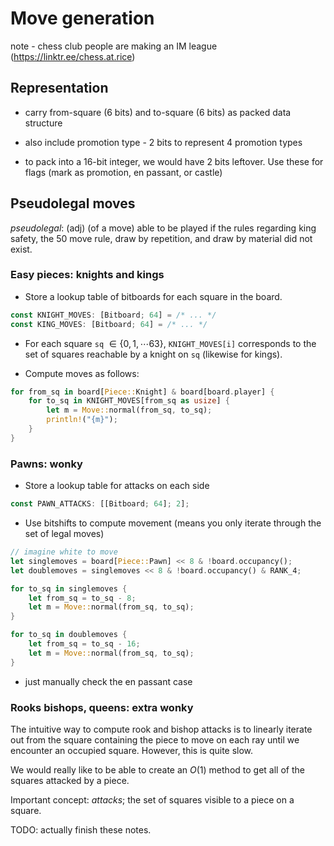 # Move generation

note - chess club people are making an IM league (<https://linktr.ee/chess.at.rice>)

## Representation

- carry from-square (6 bits) and to-square (6 bits) as packed data structure

- also include promotion type - 2 bits to represent 4 promotion types

- to pack into a 16-bit integer, we would have 2 bits leftover.
  Use these for flags (mark as promotion, en passant, or castle)

## Pseudolegal moves

_pseudolegal_: (adj) (of a move) able to be played if the rules regarding king safety, the 50 move
rule, draw by repetition, and draw by material did not exist.

### Easy pieces: knights and kings

- Store a lookup table of bitboards for each square in the board.

```rust
const KNIGHT_MOVES: [Bitboard; 64] = /* ... */
const KING_MOVES: [Bitboard; 64] = /* ... */
```

- For each square `sq` $\in \{0, 1, \cdots 63\}$, `KNIGHT_MOVES[i]` corresponds to the set of
  squares reachable by a knight on `sq` (likewise for kings).

- Compute moves as follows:

```rust
for from_sq in board[Piece::Knight] & board[board.player] {
    for to_sq in KNIGHT_MOVES[from_sq as usize] {
        let m = Move::normal(from_sq, to_sq);
        println!("{m}");
    }
}
```

### Pawns: wonky

- Store a lookup table for attacks on each side

```rust
const PAWN_ATTACKS: [[Bitboard; 64]; 2];
```

- Use bitshifts to compute movement (means you only iterate through the set of legal moves)

```rust
// imagine white to move
let singlemoves = board[Piece::Pawn] << 8 & !board.occupancy();
let doublemoves = singlemoves << 8 & !board.occupancy() & RANK_4;

for to_sq in singlemoves {
    let from_sq = to_sq - 8;
    let m = Move::normal(from_sq, to_sq);
}

for to_sq in doublemoves {
    let from_sq = to_sq - 16;
    let m = Move::normal(from_sq, to_sq);
}
```

- just manually check the en passant case

### Rooks bishops, queens: extra wonky

The intuitive way to compute rook and bishop attacks is to linearly iterate out from the square
containing the piece to move on each ray until we encounter an occupied square.
However, this is quite slow.

We would really like to be able to create an $O(1)$ method to get all of the squares attacked by a
piece.

Important concept: _attacks_; the set of squares visible to a piece on a square.

TODO: actually finish these notes.
